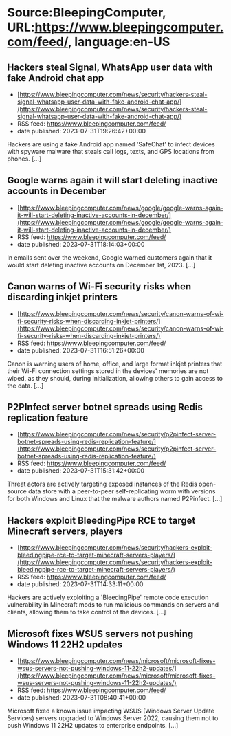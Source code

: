 # Source:BleepingComputer, URL:https://www.bleepingcomputer.com/feed/, language:en-US

## Hackers steal Signal, WhatsApp user data with fake Android chat app
 - [https://www.bleepingcomputer.com/news/security/hackers-steal-signal-whatsapp-user-data-with-fake-android-chat-app/](https://www.bleepingcomputer.com/news/security/hackers-steal-signal-whatsapp-user-data-with-fake-android-chat-app/)
 - RSS feed: https://www.bleepingcomputer.com/feed/
 - date published: 2023-07-31T19:26:42+00:00

Hackers are using a fake Android app named 'SafeChat' to infect devices with spyware malware that steals call logs, texts, and GPS locations from phones. [...]

## Google warns again it will start deleting inactive accounts in December
 - [https://www.bleepingcomputer.com/news/google/google-warns-again-it-will-start-deleting-inactive-accounts-in-december/](https://www.bleepingcomputer.com/news/google/google-warns-again-it-will-start-deleting-inactive-accounts-in-december/)
 - RSS feed: https://www.bleepingcomputer.com/feed/
 - date published: 2023-07-31T18:14:03+00:00

In emails sent over the weekend, Google warned customers again that it would start deleting inactive accounts on December 1st, 2023. [...]

## Canon warns of Wi-Fi security risks when discarding inkjet printers
 - [https://www.bleepingcomputer.com/news/security/canon-warns-of-wi-fi-security-risks-when-discarding-inkjet-printers/](https://www.bleepingcomputer.com/news/security/canon-warns-of-wi-fi-security-risks-when-discarding-inkjet-printers/)
 - RSS feed: https://www.bleepingcomputer.com/feed/
 - date published: 2023-07-31T16:51:26+00:00

Canon is warning users of home, office, and large format inkjet printers that their Wi-Fi connection settings stored in the devices' memories are not wiped, as they should, during initialization, allowing others to gain access to the data. [...]

## P2PInfect server botnet spreads using Redis replication feature
 - [https://www.bleepingcomputer.com/news/security/p2pinfect-server-botnet-spreads-using-redis-replication-feature/](https://www.bleepingcomputer.com/news/security/p2pinfect-server-botnet-spreads-using-redis-replication-feature/)
 - RSS feed: https://www.bleepingcomputer.com/feed/
 - date published: 2023-07-31T15:31:42+00:00

Threat actors are actively targeting exposed instances of the Redis open-source data store with a peer-to-peer self-replicating worm with versions for both Windows and Linux that the malware authors named P2Pinfect. [...]

## Hackers exploit BleedingPipe RCE to target Minecraft servers, players
 - [https://www.bleepingcomputer.com/news/security/hackers-exploit-bleedingpipe-rce-to-target-minecraft-servers-players/](https://www.bleepingcomputer.com/news/security/hackers-exploit-bleedingpipe-rce-to-target-minecraft-servers-players/)
 - RSS feed: https://www.bleepingcomputer.com/feed/
 - date published: 2023-07-31T14:33:11+00:00

Hackers are actively exploiting a 'BleedingPipe' remote code execution vulnerability in Minecraft mods to run malicious commands on servers and clients, allowing them to take control of the devices. [...]

## Microsoft fixes WSUS servers not pushing Windows 11 22H2 updates
 - [https://www.bleepingcomputer.com/news/microsoft/microsoft-fixes-wsus-servers-not-pushing-windows-11-22h2-updates/](https://www.bleepingcomputer.com/news/microsoft/microsoft-fixes-wsus-servers-not-pushing-windows-11-22h2-updates/)
 - RSS feed: https://www.bleepingcomputer.com/feed/
 - date published: 2023-07-31T08:40:41+00:00

Microsoft fixed a known issue impacting WSUS (Windows Server Update Services) servers upgraded to Windows Server 2022, causing them not to push Windows 11 22H2 updates to enterprise endpoints. [...]

